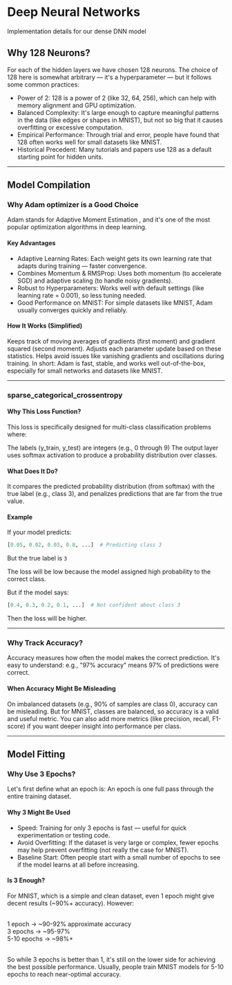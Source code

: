 # Deep Neural Networks

Implementation details for our dense DNN model

## Why 128 Neurons?

For each of the hidden layers we have chosen 128 neurons.
The choice of 128 here is somewhat arbitrary — it's a hyperparameter — but it follows some common practices:

- Power of 2: 128 is a power of 2 (like 32, 64, 256), which can help with memory alignment and GPU optimization.
- Balanced Complexity: It's large enough to capture meaningful patterns in the data (like edges or shapes in MNIST), but not so big that it causes overfitting or excessive computation.
- Empirical Performance: Through trial and error, people have found that 128 often works well for small datasets like MNIST.
- Historical Precedent: Many tutorials and papers use 128 as a default starting point for hidden units.

---

## Model Compilation

### Why Adam optimizer is a Good Choice

Adam stands for Adaptive Moment Estimation , and it's one of the most popular optimization algorithms in deep learning.

#### Key Advantages

- Adaptive Learning Rates:
Each weight gets its own learning rate that adapts during training — faster convergence.
- Combines Momentum & RMSProp: Uses both momentum (to accelerate SGD) and adaptive scaling (to handle noisy gradients).
- Robust to Hyperparameters: Works well with default settings (like learning rate = 0.001), so less tuning needed.
- Good Performance on MNIST: For simple datasets like MNIST, Adam usually converges quickly and reliably.

#### How It Works (Simplified)

Keeps track of moving averages of gradients (first moment) and gradient squared (second moment). Adjusts each parameter update based on these statistics. Helps avoid issues like vanishing gradients and oscillations during training. In short: Adam is fast, stable, and works well out-of-the-box, especially for small networks and datasets like MNIST.

---

### sparse_categorical_crossentropy

#### Why This Loss Function?

This loss is specifically designed for multi-class classification problems where:

The labels (y_train, y_test) are integers (e.g., 0 through 9)
The output layer uses softmax activation to produce a probability distribution over classes.

#### What Does It Do?

It compares the predicted probability distribution (from softmax) with the true label (e.g., class 3), and penalizes predictions that are far from the true value.

#### Example

If your model predicts:

```python
[0.05, 0.02, 0.03, 0.8, ...]  # Predicting class 3
```

But the true label is `3`

The loss will be low because the model assigned high probability to the correct class.

But if the model says:

```python
[0.4, 0.3, 0.2, 0.1, ...]  # Not confident about class 3
```

Then the loss will be higher.

---

### Why Track Accuracy?

Accuracy measures how often the model makes the correct prediction.
It's easy to understand: e.g., "97% accuracy" means 97% of predictions were correct.

#### When Accuracy Might Be Misleading

On imbalanced datasets (e.g., 90% of samples are class 0), accuracy can be misleading. But for MNIST, classes are balanced, so accuracy is a valid and useful metric.
You can also add more metrics (like precision, recall, F1-score) if you want deeper insight into performance per class.

---

## Model Fitting

### Why Use 3 Epochs?

Let's first define what an epoch is:
An epoch is one full pass through the entire training dataset.

#### Why 3 Might Be Used

- Speed: Training for only 3 epochs is fast — useful for quick experimentation or testing code.
- Avoid Overfitting: If the dataset is very large or complex, fewer epochs may help prevent overfitting (not really the case for MNIST).
- Baseline Start: Often people start with a small number of epochs to see if the model learns at all before increasing.

#### Is 3 Enough?

For MNIST, which is a simple and clean dataset, even 1 epoch might give decent results (~90%+ accuracy). However:<br><br>

1    epoch  -> ~90-92% approximate accuracy<br>
3    epochs -> ~95-97%<br>
5-10 epochs -> ~98%+<br><br>

So while 3 epochs is better than 1, it's still on the lower side for achieving the best possible performance. Usually, people train MNIST models for 5-10 epochs to reach near-optimal accuracy.
